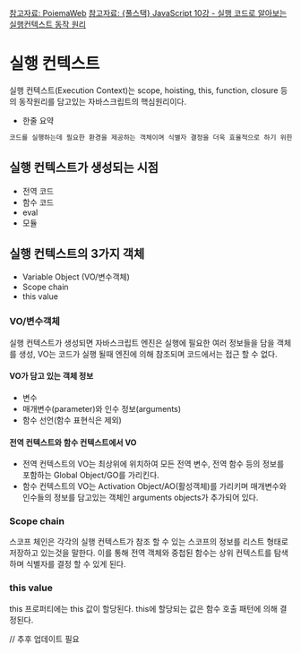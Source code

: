 [참고자료: PoiemaWeb](https://poiemaweb.com/js-execution-context)
[참고자료: {풀스택} JavaScript 10강 - 실행 코드로 알아보는 실행컨텍스트 동작 원리](https://www.youtube.com/watch?v=pfQfEwnJHRs)


# 실행 컨텍스트
실행 컨텍스트(Execution Context)는 scope, hoisting, this, function, closure 등의 동작원리를 담고있는
자바스크립트의 핵심원리이다.

- 한줄 요약
```markdown
코드를 실행하는데 필요한 환경을 제공하는 객체이며 식별자 결정을 더욱 효율적으로 하기 위한 수단
```

## 실행 컨텍스트가 생성되는 시점
- 전역 코드
- 함수 코드
- eval
- 모듈

## 실행 컨텍스트의 3가지 객체
- Variable Object (VO/변수객체)
- Scope chain
- this value

### VO/변수객체
실행 컨텍스트가 생성되면 자바스크립트 엔진은 실행에 필요한 여러 정보들을 담을 객체를 생성,
VO는 코드가 실행 될때 엔진에 의해 참조되며 코드에서는 접근 할 수 없다.

#### VO가 담고 있는 객체 정보
- 변수
- 매개변수(parameter)와 인수 정보(arguments)
- 함수 선언(함수 표현식은 제외)

#### 전역 컨텍스트와 함수 컨텍스트에서 VO
- 전역 컨텍스트의 VO는 최상위에 위치하여 모든 전역 변수, 전역 함수 등의 정보를 포함하는 Global Object/GO를 가리킨다.
- 함수 컨텍스트의 VO는 Activation Object/AO(활성객체)를 가리키며 매개변수와 인수들의 정보를 담고있는 객체인 arguments objects가 추가되어 있다.

### Scope chain
스코프 체인은 각각의 실행 컨텍스트가 참조 할 수 있는 스코프의 정보를 리스트 형태로 저장하고 있는것을 말한다.
이를 통해 전역 객체와 중첩된 함수는 상위 컨텍스트를 탐색하며 식별자를 결정 할 수 있게 된다.

### this value
this 프로퍼티에는 this 값이 할당된다. this에 할당되는 값은 함수 호출 패턴에 의해 결정된다.

// 추후 업데이트 필요

